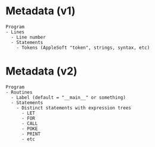 

Metadata (v1)
========

    Program
    - Lines
      - Line number
      - Statements
        - Tokens (AppleSoft "token", strings, syntax, etc)


Metadata (v2)
========

    Program
    - Routines
      - Label (default = "__main__" or something)
      - Statements
        - Distinct statements with expression trees
          - LET
          - FOR
          - CALL
          - POKE
          - PRINT
          - etc

